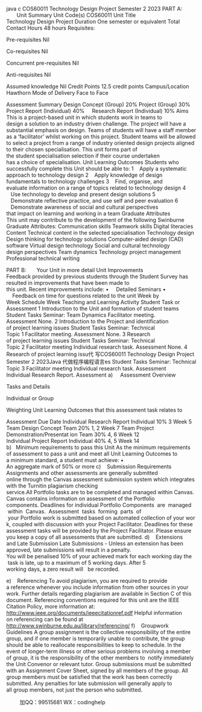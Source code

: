 java c
COS60011
Technology Design Project
Semester 2 2023
PART A:        Unit Summary
Unit Code(s)
COS60011
Unit Title
Technology Design Project
Duration
One semester or equivalent
Total Contact Hours
48 hours
Requisites:


Pre-requisites
Nil

Co-requisites
Nil

Concurrent pre-requisites
Nil

Anti-requisites
Nil

Assumed knowledge
Nil
Credit Points
12.5 credit points
Campus/Location
Hawthorn
Mode of Delivery
Face to Face


Assessment Summary
Design Concept (Group) 20% Project (Group) 30%
Project Report (Individual) 40%     Research Report (Individual) 10%
Aims
This is a project-based unit in which students work in teams to design a solution to an industry driven challenge. The project will have a substantial emphasis on design. Teams of students will have a staff member as a ‘facilitator’ whilst working on this project. Student teams will be allowed to select a project from a range of industry oriented design projects aligned to their chosen specialisation. This unit forms part of the student specialisation selection if their course undertaken has a choice of specialisation.
Unit Learning Outcomes
Students who successfully complete this Unit should be able to:
1    Apply a systematic approach to technology design
2    Apply knowledge of design fundamentals to technology challenges
3    Find, organise, and evaluate information on a range of topics related to technology design
4    Use technology to develop and present design solutions
5    Demonstrate reflective practice, and use self and peer evaluation
6    Demonstrate awareness of social and cultural perspectives that impact on learning and working in a team
Graduate Attributes
This unit may contribute to the development of the following Swinburne Graduate Attributes:
Communication skills
Teamwork skills
Digital literacies
Content
Technical content in the selected specialisation
Technology design
Design thinking for technology solutions
Computer-aided design (CAD) software
Virtual design technology
Social and cultural technology design perspectives
Team dynamics
Technology project management
Professional technical writing


PART B:       Your Unit in more detail
Unit Improvements
Feedback provided by previous students through the Student Survey has resulted in improvements that have been made to this unit. Recent improvements include:
•     Detailed Seminars
•     Feedback on time for questions related to the unit
Week by Week Schedule
Week
Teaching and Learning Activity
Student Task or Assessment
1
Introduction to the
Unit and formation of student teams
Student Tasks
Seminar: Team Dynamics Facilitator meeting.
Assessment None.
2
Introduction to the
Project and
identification of project learning issues
Student Tasks
Seminar: Technical Topic 1 Facilitator meeting.
Assessment None.
3
Research of project learning issues
Student Tasks
Seminar: Technical Topic 2 Facilitator meeting
Individual research task.
Assessment None.
4
Research of project learning issu代 写COS60011 Technology Design Project Semester 2 2023Java
代做程序编程语言es
Student Tasks
Seminar: Technical Topic 3
Facilitator meeting
Individual research task. Assessment
Individual Research Report.
Assessment
a)     Assessment Overview

Tasks and Details

Individual or Group

Weighting
Unit Learning
Outcomes that
this assessment task relates to

Assessment Due Date
Individual Research Report
Individual
10%
3
Week 5
Team Design Concept
Team
20%
1, 2
Week 7
Team Project
Demonstration/Presentat ion
Team
30%
4, 6
Week 12
Individual Project Report
Individual
40%
4, 5
Week 14
b)   Minimum requirements to pass this Unit
As the minimum requirements of assessment to pass a unit and meet all Unit Learning Outcomes to a minimum standard, a student must achieve:
• An aggregate mark of 50% or more
c)    Submission Requirements
Assignments and other assessments are generally submitted online through the Canvas assessment submission system which integrates with the Turnitin plagiarism checking service.All Portfolio tasks are to be completed and managed within Canvas. Canvas contains information on assessment of the Portfolio components. Deadlines for individual Portfolio Components  are  managed  within  Canvas.  Assessment  tasks  forming  parts  of  your Portfolio work is submitted based on automated collection of your work, coupled with discussion with your Project Facilitator. Deadlines for these assessment tasks will be provided by the Project Facilitator.
Please ensure you keep a copy of all assessments that are submitted.
d)    Extensions and Late Submission
Late Submissions - Unless an extension has been approved, late submissions will result in a penalty. You will be penalised 10% of your achieved mark for each working day the  task is late, up to a maximum of 5 working days. After 5 working days, a zero result will   be recorded.


e)    Referencing
To avoid plagiarism, you are required to provide a reference whenever you include information from other sources in your work. Further details regarding plagiarism are available in Section C of this document.
Referencing conventions required for this unit are the IEEE Citation Policy, more information at:
http://www.ieee.org/documents/ieeecitationref.pdf
Helpful information on referencing can be found at
http://www.swinburne.edu.au/library/referencing/
f)    Groupwork Guidelines
A group assignment is the collective responsibility of the entire group, and if one member is temporarily unable to contribute, the group should be able to reallocate responsibilities to keep to schedule. In the event of longer-term illness or other serious problems involving a member of group, it is the responsibility of the other members to  notify immediately the Unit Convenor or relevant tutor.
Group submissions must be submitted with an Assignment Cover Sheet, signed by all members of the group.
All group members must be satisfied that the work has been correctly submitted. Any penalties for late submission will generally apply to all group members, not just the person who submitted.









         
加QQ：99515681  WX：codinghelp
